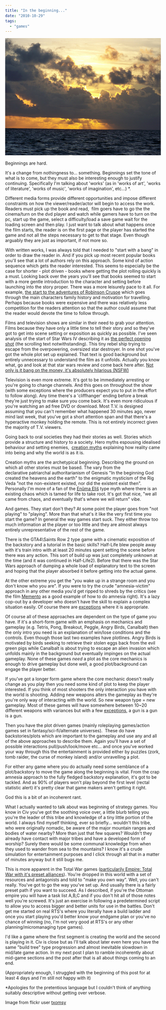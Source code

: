 ```yaml
---
title: "In the beginning..."
date: "2010-10-29"
tags: 
  - "games"
---
```


[![](images/sunrise.jpg "sunrise")](http://spurious-logic.net/in-the-beginning)

Beginnings are hard.

It's a change from nothingness to... something. Beginnings set the tone of what is to come, but they must also be interesting enough to justify continuing. Specifically I'm talking about 'works' (as in 'works of art', 'works of literature', 'works of music', 'works of imagination', etc...) \*.

Different media forms provide different opportunities and impose different constraints on how the viewer/reader/actor will begin to access the work. Readers must pick up the book and read,  film goers have to go the the cinema/turn on the dvd player and watch while gamers have to turn on the pc, start up the game, select a difficulty/load a save game wait for the loading screen and then play. I just want to talk about what happens once the film starts, the reader is on the first page or the player has started the game and not all the steps necessary to get to that stage. Even though arguably they are just as important, if not more so.

With written works, I was always told that I needed to "start with a bang" in order to draw the reader in. And if you pick up most recent popular books you'll see that a lot of authors rely on this approach. Some kind of action sequence which gets the reader interested. This seems to especially be the case for shorter - plot driven - books where getting the plot rolling quickly is a must. Looking back over the years you'll see that books seemed to start with a more gentle introduction to the character and setting before launching into the story proper. There was a more leisurely pace to it all. For example, [the start to the adventures of Robinson Crusoe](http://www.gutenberg.org/files/12623/12623-h/12623-h.htm) which goes through the main characters family history and motivation for travelling. Perhaps because books were expensive and there was relatively less competition for the readers attention so that the author could assume that the reader would devote the time to follow through.

Films and television shows are similar in their need to grab your attention. Films because they have only a little time to tell their story and so they've got to get into scene setting or exposition as quickly as possible. I've seen analysis of the start of Star Wars IV describing it as [the perfect opening shot](http://www.youtube.com/watch?v=FxKtZmQgxrI) (the scrolling text notwithstanding). This tiny rebel ship trying to escape from the overpowering, oversized star destroyer. In one shot you've got the whole plot set up explained. That text is good background but entirely unnecessary to understand the film as it unfolds. Actually you know what, go and look at that star wars review and come back here after. [Not only is it bang on the money, it's absolutely hilarious (NSFW)](http://www.youtube.com/watch?v=FxKtZmQgxrI)

Television is even more extreme. It's got to be immediately arresting or you're going to change channels. And this goes on throughout the show (with some exceptions where the producers expect you to put in the effort to follow along). Any time there's a 'cliffhanger' ending before a break they're just trying to make sure you come back. It's even more ridiculous if you're watching an ad free DVD or download. Most T.V. is designed assuming that you can't remember what happened 30 minutes ago, never mind last week, that you've got a short attention span and that there's a hyperactive monkey holding the remote. This is not entirely incorrect given the majority of T.V. viewers.

Going back to oral societies they had their stories as well. Stories which provide a structure and history to a society. Hero myths espousing idealised behaviour and setting enemies,  [creation myths](http://en.wikipedia.org/wiki/Creation_myths) explaining how reality came into being and why the world is as it is.

Creation myths are the archetypical beginning. Describing the ground on which all other stories must be based. The vary from the declarative patriarchal authoritarianism of Genesis "In the beginning God created the heavens and the earth" to the enigmatic mysticism of the Rig Veda "not the non-existent existed, nor did the existent exist then". Personally I'm more of a fan of the [Enûma Eliš](http://en.wikipedia.org/wiki/En%C3%BBma_Eli%C5%A1) type myth where there is an existing chaos which is tamed for life to take root. It's got that nice, "we all came from chaos, and eventually that's where we will return" vibe.

And games. They start don't they? At some point the player goes from "not playing" to "playing". More than that what's it like the very first time you start the game? In general the way games start suck. They either throw too much information at the player or too little and they are almost always entirely unrepresentative of the rest of the game.

There is the GTA4\\Saints Row 2 type game with a cinematic exposition of the backstory and a tutorial in the basic skills? Half-Life blew people away with it's train intro with at least 20 minutes spent setting the scene before there was any action. This sort of build up was just completely unknown at the time (and it was continued in Half-Life2). Before that there was the Star Wars approach of dumping a whole load of explanatory text to the screen and hoping that the player absorbed it before getting into the actual game.

At the other extreme you get the "you wake up in a strange room and you don't know who you are". If you were to try the crude "amnesia-victim" approach in any other media you'd get ripped to shreds by the critics (see the film [Memento](http://en.wikipedia.org/wiki/Memento_(film)) as a good example of how to do amnesia right). It's a lazy cop-out by a developer who doesn't have the skill to explain a complex situation easily. Of course there are [exceptions](http://www.gog.com/en/gamecard/planescape_torment) where it is appropriate.

Of course all of these approaches are dependent on the type of game you have. If it's a short-form game with an emphasis on mechanics and gameplay (e.g. Tetris, Pong, Breakout, Peggle, Angry Birds, Canalbalt) then the only intro you need is an explanation of win/lose conditions and the controls. Even though those last two examples have plotlines. Angry Birds is motivated by birds seeking to retrieve their stolen eggs back from the evil green pigs while Canalbalt is about trying to escape an alien invasion which unfolds mainly in the background but eventually impinges on the actual gameplay. None of these games _need_ a plot as the core mechanics is enough to drive gameplay but done well, a good plot/background can engage the player better.

If you've got a longer form game where the core mechanic doesn't really change as you play then you need some kind of plot to keep the player interested. If you think of most shooters the only interaction you have with the world is shooting. Adding new weapons alters the gameplay as they're you're only way of interacting with the world. So new weapon type = new gameplay. Most of these games will have somewhere between 10~20 different weapons with variances but with a few [exceptions](http://www.youtube.com/watch?v=fHPvT8zVXT0&feature=related), a gun is a gun is a gun.

Then you have the plot driven games (mainly roleplaying games/action games set in fantasy/sci-fi/alternate universes).  These do have backstories/plots which are important to the gameplay and use any and all of the above approaches to describe them. Again you'll have a set of possible interactions pull/push/look/move etc... and once you've worked your way through this the entertainment is provided either by puzzles (zork, tomb raider, the curse of monkey island) and/or unravelling a plot.

For either any game where you do actually need some semblance of a plot/backstory to move the game along the beginning is vital. From the crap amnesia approach to the fully fledged backstory explanation, it's got to be tackled. And as 90% of players won't play beyond the first level (rectal statistic alert) it's pretty clear that game makers aren't getting it right.

God this is a bit of an incoherent rant.

What I actually wanted to talk about was beginning of strategy games. You know in Civ you've got the soothing voice over, a little blurb telling you you're the leader of this tribe and knowledge of a tiny little portion of the world. I always find myself thinking, ever so briefly... wouldn't this tribe, who were originally nomadic, be aware of the major mountain ranges and bodies of water nearby? More than just that few squares? Wouldn't they already have contact with major tribes and have a developed form of worship? Surely there would be some communal knowledge from when they used to wander from sea to the mountains? I know it's a crude simulation for entertainment purposes and I click through all that in a matter of minutes anyway but it still bugs me.

This is more apparent in the Total War games ([particularily Empire: Total War with it's preset alliances](http://spurious-logic.net/empire-total-war)). You're dropped in this world with a set of resources and antagonists and told to "make you own way". Well, you can't really. You've got to go the way you've set up. And usually there is a fairly preset path if you want to succeed. As I described, if you're the Ottoman empire you will have a task list A,B,C and if you don't hit all of those notes well you're screwed. It's just an exercise in following a predetermined script to allow you to access bigger and better units for use in the battles. Don't get me started on real RTS's where you literally have a build ladder and once you start playing you'd better know your endgame plan or you've no chance of winning (no, I'm not very good at RTS's or any other planning/micromanaging type games).

I'd like a game where the first segment is creating the world and the second is playing in it. Civ is close but as I'll talk about later even here you have the same "build tree" type progression and almost inevitable slowdown in mid/late game action. In my next post I plan to ramble incoherently about mid-game sections and the post after that is all about things coming to an end.

(Appropriately enough, I struggled with the beginning of this post for at least 4 days and I'm still not happy with it)

\*Apologies for the pretentious language but I couldn't think of anything suitably descriptive without getting over verbose.

Image from flickr user [txomsy](http://www.flickr.com/photos/jrvalverde/)
